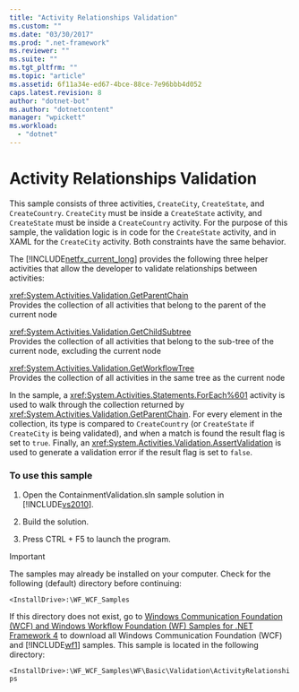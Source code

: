 ```yaml
---
title: "Activity Relationships Validation"
ms.custom: ""
ms.date: "03/30/2017"
ms.prod: ".net-framework"
ms.reviewer: ""
ms.suite: ""
ms.tgt_pltfrm: ""
ms.topic: "article"
ms.assetid: 6f11a34e-ed67-4bce-88ce-7e96bbb4d052
caps.latest.revision: 8
author: "dotnet-bot"
ms.author: "dotnetcontent"
manager: "wpickett"
ms.workload: 
  - "dotnet"
---
```

# Activity Relationships Validation
This sample consists of three activities, `CreateCity`, `CreateState`, and `CreateCountry`. `CreateCity` must be inside a `CreateState` activity, and `CreateState` must be inside a `CreateCountry` activity. For the purpose of this sample, the validation logic is in code for the `CreateState` activity, and in XAML for the `CreateCity` activity. Both constraints have the same behavior.  
  
 The [!INCLUDE[netfx_current_long](../../../../includes/netfx-current-long-md.md)] provides the following three helper activities that allow the developer to validate relationships between activities:  
  
 <xref:System.Activities.Validation.GetParentChain>  
 Provides the collection of all activities that belong to the parent of the current node  
  
 <xref:System.Activities.Validation.GetChildSubtree>  
 Provides the collection of all activities that belong to the sub-tree of the current node, excluding the current node  
  
 <xref:System.Activities.Validation.GetWorkflowTree>  
 Provides the collection of all activities in the same tree as the current node  
  
 In the sample, a <xref:System.Activities.Statements.ForEach%601> activity is used to walk through the collection returned by <xref:System.Activities.Validation.GetParentChain>. For every element in the collection, its type is compared to `CreateCountry` (or `CreateState` if `CreateCity` is being validated), and when a match is found the result flag is set to `true`. Finally, an <xref:System.Activities.Validation.AssertValidation> is used to generate a validation error if the result flag is set to `false`.  
  
### To use this sample  
  
1.  Open the ContainmentValidation.sln sample solution in [!INCLUDE[vs2010](../../../../includes/vs2010-md.md)].  
  
2.  Build the solution.  
  
3.  Press CTRL + F5 to launch the program.  
  
> [!IMPORTANT]
>  The samples may already be installed on your computer. Check for the following (default) directory before continuing:  
>   
>  `<InstallDrive>:\WF_WCF_Samples`  
>   
>  If this directory does not exist, go to [Windows Communication Foundation (WCF) and Windows Workflow Foundation (WF) Samples for .NET Framework 4](http://go.microsoft.com/fwlink/?LinkId=150780) to download all Windows Communication Foundation (WCF) and [!INCLUDE[wf1](../../../../includes/wf1-md.md)] samples. This sample is located in the following directory:  
>   
>  `<InstallDrive>:\WF_WCF_Samples\WF\Basic\Validation\ActivityRelationships`

